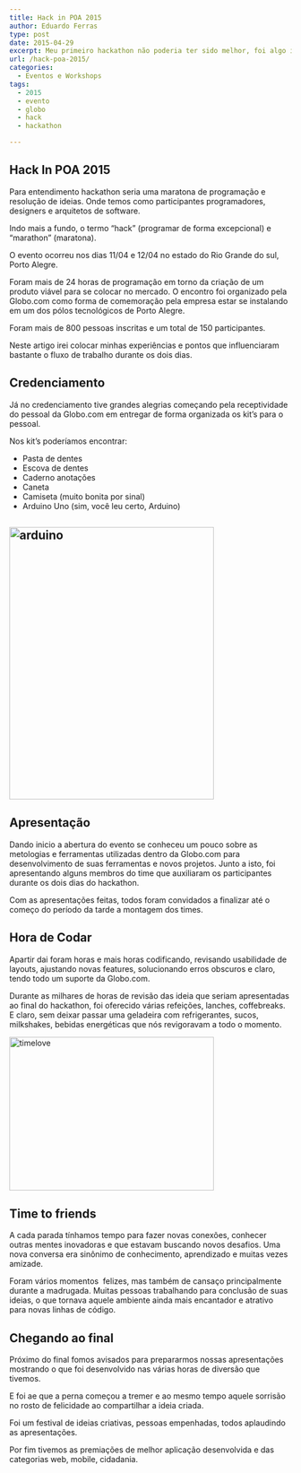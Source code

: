 ```yaml
---
title: Hack in POA 2015
author: Eduardo Ferras
type: post
date: 2015-04-29
excerpt: Meu primeiro hackathon não poderia ter sido melhor, foi algo incrível e cheio de momentos inspiradores para uma nova visão de aprendizado.
url: /hack-poa-2015/
categories:
  - Eventos e Workshops
tags:
  - 2015
  - evento
  - globo
  - hack
  - hackathon

---
```

## **Hack In POA 2015**

Para entendimento hackathon seria uma maratona de programação e resolução de ideias. Onde temos como participantes programadores, designers e arquitetos de software.

Indo mais a fundo, o termo &#8220;hack&#8221; (programar de forma excepcional) e &#8220;marathon&#8221; (maratona).

O evento ocorreu nos dias 11/04 e 12/04 no estado do Rio Grande do sul, Porto Alegre.

Foram mais de 24 horas de programação em torno da criação de um produto viável para se colocar no mercado. O encontro foi organizado pela Globo.com como forma de comemoração pela empresa estar se instalando em um dos pólos tecnológicos de Porto Alegre.

Foram mais de 800 pessoas inscritas e um total de 150 participantes.

Neste artigo irei colocar minhas experiências e pontos que influenciaram bastante o fluxo de trabalho durante os dois dias.

## Credenciamento

Já no credenciamento tive grandes alegrias começando pela receptividade do pessoal da Globo.com em entregar de forma organizada os kit&#8217;s para o pessoal.

Nos kit&#8217;s poderíamos encontrar:

  * Pasta de dentes
  * Escova de dentes
  * Caderno anotações
  * Caneta
  * Camiseta (muito bonita por sinal)
  * Arduino Uno (sim, você leu certo, Arduino)

## [<img class="aligncenter wp-image-48385" src="http://tableless.com.br/uploads/2015/04/arduino.jpg" alt="arduino" width="365" height="486" />][1]

## Apresentação

Dando inicio a abertura do evento se conheceu um pouco sobre as metologias e ferramentas utilizadas dentro da Globo.com para desenvolvimento de suas ferramentas e novos projetos. Junto a isto, foi apresentando alguns membros do time que auxiliaram os participantes durante os dois dias do hackathon.

Com as apresentações feitas, todos foram convidados a finalizar até o começo do período da tarde a montagem dos times.

## Hora de Codar

Apartir dai foram horas e mais horas codificando, revisando usabilidade de layouts, ajustando novas features, solucionando erros obscuros e claro, tendo todo um suporte da Globo.com.

Durante as milhares de horas de revisão das ideia que seriam apresentadas ao final do hackathon, foi oferecido várias refeições, lanches, coffebreaks. E claro, sem deixar passar uma geladeira com refrigerantes, sucos, milkshakes, bebidas energéticas que nós revigoravam a todo o momento.

[<img class="aligncenter wp-image-48386" src="http://tableless.com.br/uploads/2015/04/timelove.jpg" alt="timelove" width="365" height="274" />][2]

## Time to friends

A cada parada tínhamos tempo para fazer novas conexões, conhecer outras mentes inovadoras e que estavam buscando novos desafios. Uma nova conversa era sinônimo de conhecimento, aprendizado e muitas vezes amizade.

Foram vários momentos  felizes, mas também de cansaço principalmente durante a madrugada. Muitas pessoas trabalhando para conclusão de suas ideias, o que tornava aquele ambiente ainda mais encantador e atrativo para novas linhas de código.

## Chegando ao final

Próximo do final fomos avisados para prepararmos nossas apresentações mostrando o que foi desenvolvido nas várias horas de diversão que tivemos.

E foi ae que a perna começou a tremer e ao mesmo tempo aquele sorrisão no rosto de felicidade ao compartilhar a ideia criada.

Foi um festival de ideias criativas, pessoas empenhadas, todos aplaudindo as apresentações.

Por fim tivemos as premiações de melhor aplicação desenvolvida e das categorias web, mobile, cidadania.

 [1]: http://tableless.com.br/uploads/2015/04/arduino.jpg
 [2]: http://tableless.com.br/uploads/2015/04/timelove.jpg